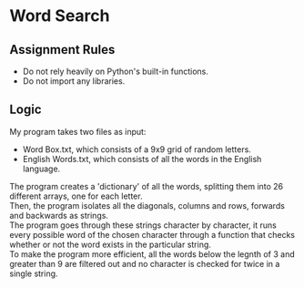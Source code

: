 # Word Search

## Assignment Rules
* Do not rely heavily on Python's built-in functions.
* Do not import any libraries.

## Logic

My program takes two files as input:
* Word Box.txt, which consists of a 9x9 grid of random letters.
* English Words.txt, which consists of all the words in the English language.

The program creates a 'dictionary' of all the words, splitting them into 26 different arrays, one for each letter. <br>
Then, the program isolates all the diagonals, columns and rows, forwards and backwards as strings. <br>
The program goes through these strings character by character, it runs every possible word of the chosen character through a function that checks whether or not the word exists in the particular string. <br>
To make the program more efficient, all the words below the legnth of 3 and greater than 9 are filtered out and no character is checked for twice in a single string. <br>
